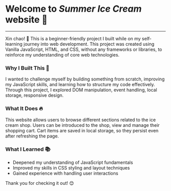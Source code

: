 # Welcome to _Summer Ice Cream_ website 🎉
___

Xin chao! 👋 
This is a beginner-friendly project I built while on my self-learning journey into web development. This project was created using Vanilla JavaScript, HTML, and CSS, without any frameworks or libraries, to reinforce my understanding of core web technologies.

### Why I Built This 🚀
I wanted to challenge myself by building something from scratch, improving my JavaScript skills, and learning how to structure my code effectively. Through this project, I explored DOM manipulation, event handling, local storage, responsive design.
### What It Does 🔥

This website allows users to browse different sections related to the ice cream shop. Users can be introduced to the shop, view and manage their shopping cart. Cart items are saved in local storage, so they persist even after refreshing the page.
### What I Learned 📚

* Deepened my understanding of JavaScript fundamentals
* Improved my skills in CSS styling and layout techniques
* Gained experience with handling user interactions

Thank you for checking it out! 😊
